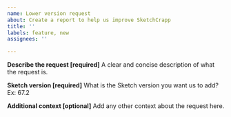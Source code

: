 ```yaml
---
name: Lower version request
about: Create a report to help us improve SketchCrapp
title: ''
labels: feature, new
assignees: ''

---
```


**Describe the request [required]**
A clear and concise description of what the request is.

**Sketch version [required]**
What is the Sketch version you want us to add?
Ex: 67.2

**Additional context [optional]**
Add any other context about the request here.
